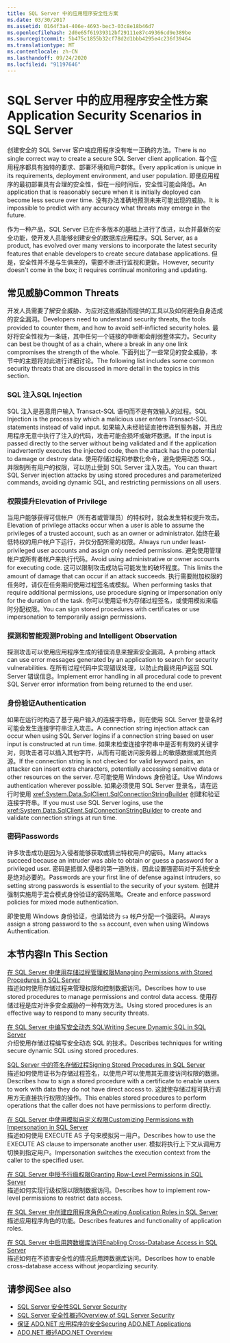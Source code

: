 ```yaml
---
title: SQL Server 中的应用程序安全性方案
ms.date: 03/30/2017
ms.assetid: 0164f3a4-406e-4693-bec3-03c8e18b46d7
ms.openlocfilehash: 2d0e65f61939312bf29111e87c49366cd9e389be
ms.sourcegitcommit: 5b475c1855b32cf78d2d1bbb4295e4c236f39464
ms.translationtype: MT
ms.contentlocale: zh-CN
ms.lasthandoff: 09/24/2020
ms.locfileid: "91197646"
---
```

# <a name="application-security-scenarios-in-sql-server"></a><span data-ttu-id="ff100-102">SQL Server 中的应用程序安全性方案</span><span class="sxs-lookup"><span data-stu-id="ff100-102">Application Security Scenarios in SQL Server</span></span>

<span data-ttu-id="ff100-103">创建安全的 SQL Server 客户端应用程序没有唯一正确的方法。</span><span class="sxs-lookup"><span data-stu-id="ff100-103">There is no single correct way to create a secure SQL Server client application.</span></span> <span data-ttu-id="ff100-104">每个应用程序都具有独特的要求、部署环境和用户群体。</span><span class="sxs-lookup"><span data-stu-id="ff100-104">Every application is unique in its requirements, deployment environment, and user population.</span></span> <span data-ttu-id="ff100-105">即便应用程序的最初部署具有合理的安全性，但在一段时间后，安全性可能会降低。</span><span class="sxs-lookup"><span data-stu-id="ff100-105">An application that is reasonably secure when it is initially deployed can become less secure over time.</span></span> <span data-ttu-id="ff100-106">没有办法准确地预测未来可能出现的威胁。</span><span class="sxs-lookup"><span data-stu-id="ff100-106">It is impossible to predict with any accuracy what threats may emerge in the future.</span></span>  
  
 <span data-ttu-id="ff100-107">作为一种产品，SQL Server 已在许多版本的基础上进行了改进，以合并最新的安全功能，使开发人员能够创建安全的数据库应用程序。</span><span class="sxs-lookup"><span data-stu-id="ff100-107">SQL Server, as a product, has evolved over many versions to incorporate the latest security features that enable developers to create secure database applications.</span></span> <span data-ttu-id="ff100-108">但是，安全性并不是与生俱来的，需要不断进行监视和更新。</span><span class="sxs-lookup"><span data-stu-id="ff100-108">However, security doesn't come in the box; it requires continual monitoring and updating.</span></span>  
  
## <a name="common-threats"></a><span data-ttu-id="ff100-109">常见威胁</span><span class="sxs-lookup"><span data-stu-id="ff100-109">Common Threats</span></span>  

 <span data-ttu-id="ff100-110">开发人员需要了解安全威胁、为应对这些威胁而提供的工具以及如何避免自身造成的安全漏洞。</span><span class="sxs-lookup"><span data-stu-id="ff100-110">Developers need to understand security threats, the tools provided to counter them, and how to avoid self-inflicted security holes.</span></span> <span data-ttu-id="ff100-111">最好将安全性视为一条链，其中任何一个链接的中断都会削弱整体实力。</span><span class="sxs-lookup"><span data-stu-id="ff100-111">Security can best be thought of as a chain, where a break in any one link compromises the strength of the whole.</span></span> <span data-ttu-id="ff100-112">下面列出了一些常见的安全威胁，本节中的主题将对此进行详细讨论。</span><span class="sxs-lookup"><span data-stu-id="ff100-112">The following list includes some common security threats that are discussed in more detail in the topics in this section.</span></span>  
  
### <a name="sql-injection"></a><span data-ttu-id="ff100-113">SQL 注入</span><span class="sxs-lookup"><span data-stu-id="ff100-113">SQL Injection</span></span>  

 <span data-ttu-id="ff100-114">SQL 注入是恶意用户输入 Transact-SQL 语句而不是有效输入的过程。</span><span class="sxs-lookup"><span data-stu-id="ff100-114">SQL Injection is the process by which a malicious user enters Transact-SQL statements instead of valid input.</span></span> <span data-ttu-id="ff100-115">如果输入未经验证直接传递到服务器，并且应用程序无意中执行了注入的代码，攻击可能会损坏或破坏数据。</span><span class="sxs-lookup"><span data-stu-id="ff100-115">If the input is passed directly to the server without being validated and if the application inadvertently executes the injected code, then the attack has the potential to damage or destroy data.</span></span> <span data-ttu-id="ff100-116">使用存储过程和参数化命令，避免使用动态 SQL，并限制所有用户的权限，可以防止受到 SQL Server 注入攻击。</span><span class="sxs-lookup"><span data-stu-id="ff100-116">You can thwart SQL Server injection attacks by using stored procedures and parameterized commands, avoiding dynamic SQL, and restricting permissions on all users.</span></span>  
  
### <a name="elevation-of-privilege"></a><span data-ttu-id="ff100-117">权限提升</span><span class="sxs-lookup"><span data-stu-id="ff100-117">Elevation of Privilege</span></span>  

 <span data-ttu-id="ff100-118">当用户能够获得可信帐户（所有者或管理员）的特权时，就会发生特权提升攻击。</span><span class="sxs-lookup"><span data-stu-id="ff100-118">Elevation of privilege attacks occur when a user is able to assume the privileges of a trusted account, such as an owner or administrator.</span></span> <span data-ttu-id="ff100-119">始终在最低特权的用户帐户下运行，并仅分配所需的权限。</span><span class="sxs-lookup"><span data-stu-id="ff100-119">Always run under least-privileged user accounts and assign only needed permissions.</span></span> <span data-ttu-id="ff100-120">避免使用管理帐户或所有者帐户来执行代码。</span><span class="sxs-lookup"><span data-stu-id="ff100-120">Avoid using administrative or owner accounts for executing code.</span></span> <span data-ttu-id="ff100-121">这可以限制攻击成功后可能发生的破坏程度。</span><span class="sxs-lookup"><span data-stu-id="ff100-121">This limits the amount of damage that can occur if an attack succeeds.</span></span> <span data-ttu-id="ff100-122">执行需要附加权限的任务时，请仅在任务期间使用过程签名或模拟。</span><span class="sxs-lookup"><span data-stu-id="ff100-122">When performing tasks that require additional permissions, use procedure signing or impersonation only for the duration of the task.</span></span> <span data-ttu-id="ff100-123">你可以使用证书为存储过程签名，或使用模拟来临时分配权限。</span><span class="sxs-lookup"><span data-stu-id="ff100-123">You can sign stored procedures with certificates or use impersonation to temporarily assign permissions.</span></span>  
  
### <a name="probing-and-intelligent-observation"></a><span data-ttu-id="ff100-124">探测和智能观测</span><span class="sxs-lookup"><span data-stu-id="ff100-124">Probing and Intelligent Observation</span></span>  

 <span data-ttu-id="ff100-125">探测攻击可以使用应用程序生成的错误消息来搜索安全漏洞。</span><span class="sxs-lookup"><span data-stu-id="ff100-125">A probing attack can use error messages generated by an application to search for security vulnerabilities.</span></span> <span data-ttu-id="ff100-126">在所有过程代码中实现错误处理，以防止向最终用户返回 SQL Server 错误信息。</span><span class="sxs-lookup"><span data-stu-id="ff100-126">Implement error handling in all procedural code to prevent SQL Server error information from being returned to the end user.</span></span>  
  
### <a name="authentication"></a><span data-ttu-id="ff100-127">身份验证</span><span class="sxs-lookup"><span data-stu-id="ff100-127">Authentication</span></span>  

 <span data-ttu-id="ff100-128">如果在运行时构造了基于用户输入的连接字符串，则在使用 SQL Server 登录名时可能会发生连接字符串注入攻击。</span><span class="sxs-lookup"><span data-stu-id="ff100-128">A connection string injection attack can occur when using SQL Server logins if a connection string based on user input is constructed at run time.</span></span> <span data-ttu-id="ff100-129">如果未检查连接字符串中是否有有效的关键字对，则攻击者可以插入其他字符，从而有可能访问服务器上的敏感数据或其他资源。</span><span class="sxs-lookup"><span data-stu-id="ff100-129">If the connection string is not checked for valid keyword pairs, an attacker can insert extra characters, potentially accessing sensitive data or other resources on the server.</span></span> <span data-ttu-id="ff100-130">尽可能使用 Windows 身份验证。</span><span class="sxs-lookup"><span data-stu-id="ff100-130">Use Windows authentication wherever possible.</span></span> <span data-ttu-id="ff100-131">如果必须使用 SQL Server 登录名，请在运行时使用 <xref:System.Data.SqlClient.SqlConnectionStringBuilder> 创建和验证连接字符串。</span><span class="sxs-lookup"><span data-stu-id="ff100-131">If you must use SQL Server logins, use the <xref:System.Data.SqlClient.SqlConnectionStringBuilder> to create and validate connection strings at run time.</span></span>  
  
### <a name="passwords"></a><span data-ttu-id="ff100-132">密码</span><span class="sxs-lookup"><span data-stu-id="ff100-132">Passwords</span></span>  

 <span data-ttu-id="ff100-133">许多攻击成功是因为入侵者能够获取或猜出特权用户的密码。</span><span class="sxs-lookup"><span data-stu-id="ff100-133">Many attacks succeed because an intruder was able to obtain or guess a password for a privileged user.</span></span> <span data-ttu-id="ff100-134">密码是抵御入侵者的第一道防线，因此设置强密码对于系统安全是绝对必要的。</span><span class="sxs-lookup"><span data-stu-id="ff100-134">Passwords are your first line of defense against intruders, so setting strong passwords is essential to the security of your system.</span></span> <span data-ttu-id="ff100-135">创建并强制实施用于混合模式身份验证的密码策略。</span><span class="sxs-lookup"><span data-stu-id="ff100-135">Create and enforce password policies for mixed mode authentication.</span></span>  
  
 <span data-ttu-id="ff100-136">即使使用 Windows 身份验证，也请始终为 `sa` 帐户分配一个强密码。</span><span class="sxs-lookup"><span data-stu-id="ff100-136">Always assign a strong password to the `sa` account, even when using Windows Authentication.</span></span>  
  
## <a name="in-this-section"></a><span data-ttu-id="ff100-137">本节内容</span><span class="sxs-lookup"><span data-stu-id="ff100-137">In This Section</span></span>  

 [<span data-ttu-id="ff100-138">在 SQL Server 中使用存储过程管理权限</span><span class="sxs-lookup"><span data-stu-id="ff100-138">Managing Permissions with Stored Procedures in SQL Server</span></span>](managing-permissions-with-stored-procedures-in-sql-server.md)  
 <span data-ttu-id="ff100-139">描述如何使用存储过程来管理权限和控制数据访问。</span><span class="sxs-lookup"><span data-stu-id="ff100-139">Describes how to use stored procedures to manage permissions and control data access.</span></span> <span data-ttu-id="ff100-140">使用存储过程是应对许多安全威胁的一种有效方法。</span><span class="sxs-lookup"><span data-stu-id="ff100-140">Using stored procedures is an effective way to respond to many security threats.</span></span>  
  
 [<span data-ttu-id="ff100-141">在 SQL Server 中编写安全动态 SQL</span><span class="sxs-lookup"><span data-stu-id="ff100-141">Writing Secure Dynamic SQL in SQL Server</span></span>](writing-secure-dynamic-sql-in-sql-server.md)  
 <span data-ttu-id="ff100-142">介绍使用存储过程编写安全动态 SQL 的技术。</span><span class="sxs-lookup"><span data-stu-id="ff100-142">Describes techniques for writing secure dynamic SQL using stored procedures.</span></span>  
  
 [<span data-ttu-id="ff100-143">SQL Server 中的签名存储过程</span><span class="sxs-lookup"><span data-stu-id="ff100-143">Signing Stored Procedures in SQL Server</span></span>](signing-stored-procedures-in-sql-server.md)  
 <span data-ttu-id="ff100-144">描述如何使用证书为存储过程签名，以使用户可以使用其无直接访问权限的数据。</span><span class="sxs-lookup"><span data-stu-id="ff100-144">Describes how to sign a stored procedure with a certificate to enable users to work with data they do not have direct access to.</span></span> <span data-ttu-id="ff100-145">这就使存储过程可执行调用方无直接执行权限的操作。</span><span class="sxs-lookup"><span data-stu-id="ff100-145">This enables stored procedures to perform operations that the caller does not have permissions to perform directly.</span></span>  
  
 [<span data-ttu-id="ff100-146">在 SQL Server 中使用模拟自定义权限</span><span class="sxs-lookup"><span data-stu-id="ff100-146">Customizing Permissions with Impersonation in SQL Server</span></span>](customizing-permissions-with-impersonation-in-sql-server.md)  
 <span data-ttu-id="ff100-147">描述如何使用 EXECUTE AS 子句来模拟另一用户。</span><span class="sxs-lookup"><span data-stu-id="ff100-147">Describes how to use the EXECUTE AS clause to impersonate another user.</span></span> <span data-ttu-id="ff100-148">模拟将执行上下文从调用方切换到指定用户。</span><span class="sxs-lookup"><span data-stu-id="ff100-148">Impersonation switches the execution context from the caller to the specified user.</span></span>  
  
 [<span data-ttu-id="ff100-149">在 SQL Server 中授予行级权限</span><span class="sxs-lookup"><span data-stu-id="ff100-149">Granting Row-Level Permissions in SQL Server</span></span>](granting-row-level-permissions-in-sql-server.md)  
 <span data-ttu-id="ff100-150">描述如何实现行级权限以限制数据访问。</span><span class="sxs-lookup"><span data-stu-id="ff100-150">Describes how to implement row-level permissions to restrict data access.</span></span>  
  
 [<span data-ttu-id="ff100-151">在 SQL Server 中创建应用程序角色</span><span class="sxs-lookup"><span data-stu-id="ff100-151">Creating Application Roles in SQL Server</span></span>](creating-application-roles-in-sql-server.md)  
 <span data-ttu-id="ff100-152">描述应用程序角色的功能。</span><span class="sxs-lookup"><span data-stu-id="ff100-152">Describes features and functionality of application roles.</span></span>  
  
 [<span data-ttu-id="ff100-153">在 SQL Server 中启用跨数据库访问</span><span class="sxs-lookup"><span data-stu-id="ff100-153">Enabling Cross-Database Access in SQL Server</span></span>](enabling-cross-database-access-in-sql-server.md)  
 <span data-ttu-id="ff100-154">描述如何在不损害安全性的情况启用跨数据库访问。</span><span class="sxs-lookup"><span data-stu-id="ff100-154">Describes how to enable cross-database access without jeopardizing security.</span></span>  
  
## <a name="see-also"></a><span data-ttu-id="ff100-155">请参阅</span><span class="sxs-lookup"><span data-stu-id="ff100-155">See also</span></span>

- [<span data-ttu-id="ff100-156">SQL Server 安全性</span><span class="sxs-lookup"><span data-stu-id="ff100-156">SQL Server Security</span></span>](sql-server-security.md)
- [<span data-ttu-id="ff100-157">SQL Server 安全性概述</span><span class="sxs-lookup"><span data-stu-id="ff100-157">Overview of SQL Server Security</span></span>](overview-of-sql-server-security.md)
- [<span data-ttu-id="ff100-158">保证 ADO.NET 应用程序的安全</span><span class="sxs-lookup"><span data-stu-id="ff100-158">Securing ADO.NET Applications</span></span>](../securing-ado-net-applications.md)
- [<span data-ttu-id="ff100-159">ADO.NET 概述</span><span class="sxs-lookup"><span data-stu-id="ff100-159">ADO.NET Overview</span></span>](../ado-net-overview.md)
